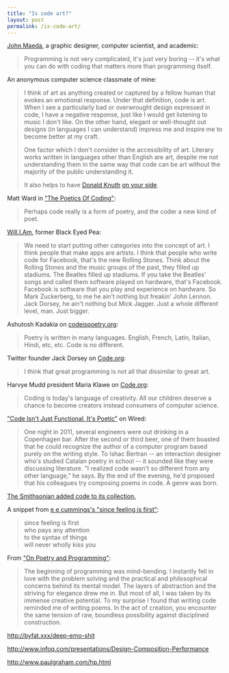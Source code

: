 ```yaml
---
title: "Is code art?"
layout: post
permalink: /is-code-art/
---
```

[John Maeda](http://www.coolhunting.com/design/interview-john-maeda.php), a graphic designer, computer scientist, and academic:

> Programming is not very complicated, it's just very boring -- it's what you can do with coding that matters more than programming itself.

An anonymous computer science classmate of mine:

> I think of art as anything created or captured by a fellow human that evokes an emotional response. Under that definition, code is art. When I see a particularly bad or overwrought design expressed in code, I have a negative response, just like I would get listening to music I don't like. On the other hand, elegant or well-thought out designs (in languages I can understand) impress me and inspire me to become better at my craft.
>
> One factor which I don't consider is the accessibility of art. Literary works written in languages other than English are art, despite me not understanding them in the same way that code can be art without the majority of the public understanding it.
>
> It also helps to have [Donald Knuth](http://www-cs-faculty.stanford.edu/~uno/index.html) [on your side](http://www-cs-faculty.stanford.edu/~uno/taocp.html).

Matt Ward in ["The Poetics Of Coding"](http://coding.smashingmagazine.com/2010/05/05/the-poetics-of-coding/):

> Perhaps code really is a form of poetry, and the coder a new kind of poet.

[Will.I.Am](http://mashable.com/2012/08/30/will-i-am-stem-mars/), former Black Eyed Pea:

> We need to start putting other categories into the concept of art. I think people that make apps are artists. I think that people who write code for Facebook, that's the new Rolling Stones. Think about the Rolling Stones and the music groups of the past, they filled up stadiums. The Beatles filled up stadiums. If you take the Beatles' songs and called them software played on hardware, that's Facebook. Facebook is software that you play and experience on hardware. So Mark Zuckerberg, to me he ain't nothing but freakin' John Lennon. Jack Dorsey, he ain't nothing but Mick Jagger. Just a whole different level, man. Just bigger.

Ashutosh Kadakia on [codeispoetry.org](http://www.codeispoetry.org/about):

> Poetry is written in many languages. English, French, Latin, Italian, Hindi, etc, etc. Code is no different.

Twitter founder Jack Dorsey on [Code.org](http://www.code.org/):

> I think that great programming is not all that dissimilar to great art.

Harvye Mudd president Maria Klawe on [Code.org](http://www.code.org/):

> Coding is today's language of creativity. All our children deserve a chance to become creators instead consumers of computer science.

["Code Isn't Just Functional, It's Poetic"](http://www.wired.com/magazine/2013/04/code/) on Wired:

> One night in 2011, several engineers were out drinking in a Copenhagen bar. After the second or third beer, one of them boasted that he could recognize the author of a computer program based purely on the writing style. To Ishac Bertran -- an interaction designer who's studied Catalan poetry in school -- it sounded like they were discussing literature. "I realized code wasn't so different from any other language," he says. By the end of the evening, he'd proposed that his colleagues try composing poems in code. A genre was born.

[The Smithsonian added code to its collection.](https://collection.cooperhewitt.org/objects/35520989/)

A snippet from [e e cummings's "since feeling is first"](http://famouspoetsandpoems.com/poets/e__e__cummings/poems/14203):

> since feeling is first<br>
> who pays any attention<br>
> to the syntax of things<br>
> will never wholly kiss you

From ["On Poetry and Programming"](http://women2.com/poetry-programming/):

> The beginning of programming was mind-bending. I instantly fell in love with the problem solving and the practical and philosophical concerns behind its mental model. The layers of abstraction and the striving for elegance drew me in. But most of all, I was taken by its immense creative potential. To my surprise I found that writing code reminded me of writing poems. In the act of creation, you encounter the same tension of raw, boundless possibility against disciplined construction.

<http://byfat.xxx/deep-emo-shit>

<http://www.infoq.com/presentations/Design-Composition-Performance>

<http://www.paulgraham.com/hp.html>


